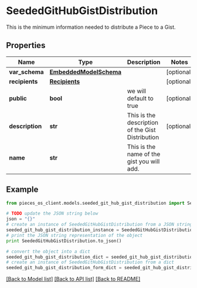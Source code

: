 # SeededGitHubGistDistribution

This is the minimum information needed to distribute a Piece to a Gist.

## Properties

Name | Type | Description | Notes
------------ | ------------- | ------------- | -------------
**var_schema** | [**EmbeddedModelSchema**](EmbeddedModelSchema) |  | [optional] 
**recipients** | [**Recipients**](Recipients) |  | [optional] 
**public** | **bool** | we will default to true | [optional] 
**description** | **str** | This is the description of the Gist Distribution | [optional] 
**name** | **str** | This is the name of the gist you will add. | 

## Example

```python
from pieces_os_client.models.seeded_git_hub_gist_distribution import SeededGitHubGistDistribution

# TODO update the JSON string below
json = "{}"
# create an instance of SeededGitHubGistDistribution from a JSON string
seeded_git_hub_gist_distribution_instance = SeededGitHubGistDistribution.from_json(json)
# print the JSON string representation of the object
print SeededGitHubGistDistribution.to_json()

# convert the object into a dict
seeded_git_hub_gist_distribution_dict = seeded_git_hub_gist_distribution_instance.to_dict()
# create an instance of SeededGitHubGistDistribution from a dict
seeded_git_hub_gist_distribution_form_dict = seeded_git_hub_gist_distribution.from_dict(seeded_git_hub_gist_distribution_dict)
```
[[Back to Model list]](../README#documentation-for-models) [[Back to API list]](../README#documentation-for-api-endpoints) [[Back to README]](../README)


